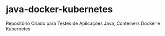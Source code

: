 # java-docker-kubernetes
Repositório Criado para Testes de Aplicações Java, Conteiners Docker e Kubernetes
